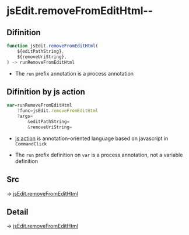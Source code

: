 # jsEdit.removeFromEditHtml--

## Difinition

```js.js
function jsEdit.removeFromEditHtml(
	${editPathString},
	${removeUriString},
) -> runRemoveFromEditHtml
```

- The `run` prefix annotation is a process annotation


## Difinition by js action

```js.js
var=runRemoveFromEditHtml
	?func=jsEdit.removeFromEditHtml
	?args=
		&editPathString=
		&removeUriString=
```

- [js action](#) is annotation-oriented language based on javascript in `CommandClick`

- The `run` prefix definition on `var` is a process annotation, not a variable definition

## Src

-> [jsEdit.removeFromEditHtml](https://github.com/puutaro/CommandClick/blob/master/app/src/main/java/com/puutaro/commandclick/fragment_lib/terminal_fragment/js_interface/edit/JsEdit.kt#L107)

## Detail

-> [jsEdit.removeFromEditHtml](https://github.com/puutaro/CommandClick/blob/master/md/developer/js_interface/details/edit/JsEdit/removeFromEditHtml.md)
